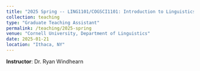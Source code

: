 ```yaml
---
title: "2025 Spring -- LING1101/COGSCI1101: Introduction to Linguistics"
collection: teaching
type: "Graduate Teaching Assistant"
permalink: /teaching/2025-spring
venue: "Cornell University, Department of Linguistics"
date: 2025-01-21
location: "Ithaca, NY"
---
```

**Instructor**: Dr. Ryan Windhearn
